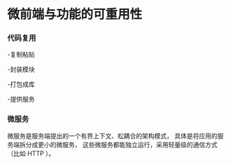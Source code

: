 # 微前端与功能的可重用性


### 代码复用


-复制粘贴

-封装模块

-打包成库

-提供服务




### 微服务

微服务是服务端提出的一个有界上下文、松耦合的架构模式，
具体是将应用的服务端拆分成更小的微服务，
这些微服务都能独立运行，采用轻量级的通信方式（比如 HTTP ）。



